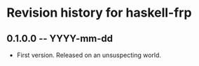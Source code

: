 # Revision history for haskell-frp

## 0.1.0.0 -- YYYY-mm-dd

* First version. Released on an unsuspecting world.
